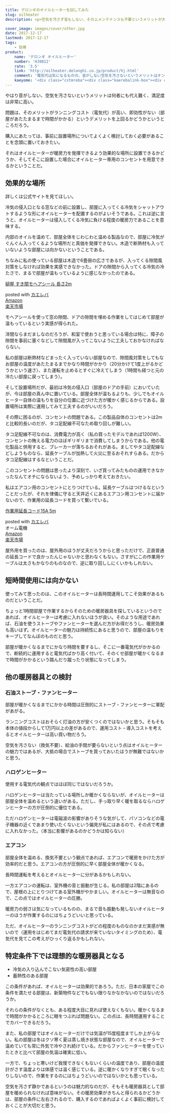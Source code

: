 ```yaml
---
title: デロンギのオイルヒーターを試してみた
slug: oilheater
description: <p>空気を汚さず音もしない、その上メンテナンスも不要というメリットが大きく、満足度は非常に高い。ただ、暖房力が弱い、使っているけど若干寒いという点には目をつぶっているのが正直なところである。</p>

cover_image: images/cover/other.jpg
date: 2017-12-17
lastmod: 2017-12-17
tags: 
    - 防寒
product:
    name: 'デロンギ オイルヒーター'
    number: 'HJ0812'
    rate: '3.5'
    link: 'http://oilheater.delonghi.co.jp/product/hj.html'
    comment: '電気代は気になるものの、音がしない空気を汚さないというメリットはオンリーワン'
    kaeyome: '<div class="cstmreba"><div class="kaerebalink-box"><div class="kaerebalink-image"><a href="http://www.amazon.co.jp/exec/obidos/ASIN/B01508CMQ6/illusionspace-22/" target="_blank" rel="nofollow" ><img src="https://images-fe.ssl-images-amazon.com/images/I/412KcIcKdML._SL160_.jpg" style="border: none;" /></a></div><div class="kaerebalink-info"><div class="kaerebalink-name"><a href="http://www.amazon.co.jp/exec/obidos/ASIN/B01508CMQ6/illusionspace-22/" target="_blank" rel="nofollow" >デロンギ オイルヒーター サーマルカットフィン8枚 【8~10畳用】 HJ0812</a><div class="kaerebalink-powered-date">posted with <a href="http://kaereba.com" rel="nofollow" target="_blank">カエレバ</a></div></div><div class="kaerebalink-detail"> DeLonghi (デロンギ) 2015-09-01    </div><div class="kaerebalink-link1"><div class="shoplinkamazon"><a href="http://www.amazon.co.jp/gp/search?keywords=%E3%83%87%E3%83%AD%E3%83%B3%E3%82%AE%E3%80%80%E3%82%AA%E3%82%A4%E3%83%AB%E3%83%92%E3%83%BC%E3%82%BF%E3%83%BC%E3%80%80HJ0812&__mk_ja_JP=%E3%82%AB%E3%82%BF%E3%82%AB%E3%83%8A&tag=illusionspace-22" target="_blank" rel="nofollow" >Amazon</a></div><div class="shoplinkrakuten"><a href="https://hb.afl.rakuten.co.jp/hgc/11b85a2b.54f625b8.11b85a2c.594e2eba/?pc=http%3A%2F%2Fsearch.rakuten.co.jp%2Fsearch%2Fmall%2F%25E3%2583%2587%25E3%2583%25AD%25E3%2583%25B3%25E3%2582%25AE%25E3%2580%2580%25E3%2582%25AA%25E3%2582%25A4%25E3%2583%25AB%25E3%2583%2592%25E3%2583%25BC%25E3%2582%25BF%25E3%2583%25BC%25E3%2580%2580HJ0812%2F-%2Ff.1-p.1-s.1-sf.0-st.A-v.2%3Fx%3D0%26scid%3Daf_ich_link_urltxt%26m%3Dhttp%3A%2F%2Fm.rakuten.co.jp%2F" target="_blank" rel="nofollow" >楽天市場</a></div></div></div><div class="booklink-footer"></div></div></div>'
---
```


<p>やはり音がしない、空気を汚さないというメリットは何者にも代え難く、満足度は非常に高い。</p>
<p>問題は、そのメリットがランニングコスト（電気代）が高い、即効性がない（部屋があたたまるまで時間がかかる）というデメリットを上回るかどうかというところだろう。</p>
<p>購入にあたっては、事前に設置場所についてよくよく検討しておく必要があることを念頭に置いておきたい。</p>
<p>それはオイルヒーターが暖房力を発揮できるよう効果的な場所に設置できるかどうか、そしてそこに設置した場合にオイルヒーター専用のコンセントを用意できるかということだ。</p>
<h2>効果的な場所</h2>
<p>詳しくは公式サイトを見てほしい。</p>
<p>冷気の侵入口となる窓などの前に設置し、部屋に入ってくる冷気をシャットアウトするような形にオイルヒーターを配置するのがよいそうである。これは逆に言うと、オイルヒーターは侵入してくる冷気に負ける程度の暖房力であることを意味する。</p>
<p>内部のオイルを温めて、部屋全体をじわじわと温める製品なので、部屋に冷気がぐんぐん入ってくるような場所だと真価を発揮できない。木造で断熱材も入っていないような部屋には向かないということである。</p>
<p>ちなみに私の使っている部屋は木造で6畳弱の広さであるが、入ってくる隙間風対策をしなければ効果を実感できなかった。ドアの隙間から入ってくる冷気の冷たさで、まるで部屋が温もっているように感じなかったのである。</p>
<div class="cstmreba">
<div class="kaerebalink-box">
<div class="kaerebalink-image"><a href="http://www.amazon.co.jp/exec/obidos/ASIN/B01L146IC2/illusionspace-22/" target="_blank" rel="nofollow" ><img alt=""  src="https://images-fe.ssl-images-amazon.com/images/I/51mcKRtXFfL._SL160_.jpg" style="border: none;" /></a></div>
<div class="kaerebalink-info">
<div class="kaerebalink-name"><a href="http://www.amazon.co.jp/exec/obidos/ASIN/B01L146IC2/illusionspace-22/" target="_blank" rel="nofollow" >槌屋 すき間モヘアシール 長さ2m</a></p>
<div class="kaerebalink-powered-date">posted with <a href="http://kaereba.com" rel="nofollow" target="_blank">カエレバ</a></div>
</div>
<div class="kaerebalink-detail"></div>
<div class="kaerebalink-link1">
<div class="shoplinkamazon"><a href="http://www.amazon.co.jp/gp/search?keywords=%E3%83%A2%E3%83%98%E3%82%A2%E3%82%B7%E3%83%BC%E3%83%AB&#038;__mk_ja_JP=%E3%82%AB%E3%82%BF%E3%82%AB%E3%83%8A&#038;tag=illusionspace-22" target="_blank" rel="nofollow" >Amazon</a></div>
<div class="shoplinkrakuten"><a href="https://hb.afl.rakuten.co.jp/hgc/11b85a2b.54f625b8.11b85a2c.594e2eba/?pc=http%3A%2F%2Fsearch.rakuten.co.jp%2Fsearch%2Fmall%2F%25E3%2583%25A2%25E3%2583%2598%25E3%2582%25A2%25E3%2582%25B7%25E3%2583%25BC%25E3%2583%25AB%2F-%2Ff.1-p.1-s.1-sf.0-st.A-v.2%3Fx%3D0%26scid%3Daf_ich_link_urltxt%26m%3Dhttp%3A%2F%2Fm.rakuten.co.jp%2F" target="_blank" rel="nofollow" >楽天市場</a></div>
</div>
</div>
<div class="booklink-footer"></div>
</div>
</div>
<p>モヘアシールを使って窓の隙間、ドアの隙間を埋める作業をしてはじめて部屋が温もっているという実感が得られた。</p>
<p>洋間ならまだましなのだろうが、和室で使おうと思っている場合は特に、障子の隙間を事前に塞ぐなどして隙間風が入ってこないように工夫しておかなければならない。</p>
<p>私の部屋は断熱材などまったく入っていない部屋なので、隙間風対策をしてもなお部屋の温度があたたまるまでかなり時間がかかり（20分かけて1度上がるかどうかという速さ）、また運転を止めるとすぐに冷えてしまう（1時間も経つと元の冷たい部屋に戻ってしまう）。</p>
<p>そして設置場所だが、最初は冷気の侵入口（部屋のドアの手前）においていたが、今は部屋の真ん中に置いている。部屋全体が温もるよりも、少しでもオイルヒーター自体の温もりを自分の位置に近づけた方が暖かく感じるからである。設置場所は実際に運用してみて工夫するのがいいだろう。</p>
<p>その際に困るのが、コンセントの問題である。この製品自体のコンセントは2mと比較的長いのだが、タコ足配線不可なため取り回しが難しい。</p>
<p>タコ足配線不可なのは、消費電力が高く（私の買ったモデルであれば1200W）、コンセントの賄える電力のほぼギリギリまで消費してしまうからである。他の電化製品と併用すると、ブレーカーが落ちるおそれがある。ましてやタコ足配線などしようものなら、延長ケーブルが加熱して火災に至るおそれすらある。だからタコ足配線はするなということだ。</p>
<p>このコンセントの問題は思ったより深刻で、いざ買ってみたものの運用できなかったなんてオチにならないよう、予めしっかり考えておきたい。</p>
<p>私はエアコン用のコンセントにとりつけている。延長ケーブルはつけるなということだったが、それを律儀に守ると天井近くにあるエアコン用コンセントに届かないので、作業用の延長コードを買って繋いでいる。</p>
<div class="cstmreba">
<div class="kaerebalink-box">
<div class="kaerebalink-image"><a href="http://www.amazon.co.jp/exec/obidos/ASIN/B00RMPHXWE/illusionspace-22/" target="_blank" rel="nofollow" ><img alt=""  src="https://images-fe.ssl-images-amazon.com/images/I/5186pQD9DWL._SL160_.jpg" style="border: none;" /></a></div>
<div class="kaerebalink-info">
<div class="kaerebalink-name"><a href="http://www.amazon.co.jp/exec/obidos/ASIN/B00RMPHXWE/illusionspace-22/" target="_blank" rel="nofollow" >作業用延長コード15A 5m</a></p>
<div class="kaerebalink-powered-date">posted with <a href="http://kaereba.com" rel="nofollow" target="_blank">カエレバ</a></div>
</div>
<div class="kaerebalink-detail"> オーム電機     </div>
<div class="kaerebalink-link1">
<div class="shoplinkamazon"><a href="http://www.amazon.co.jp/gp/search?keywords=%E4%BD%9C%E6%A5%AD%E7%94%A8%E5%BB%B6%E9%95%B7%E3%82%B3%E3%83%BC%E3%83%89&#038;__mk_ja_JP=%E3%82%AB%E3%82%BF%E3%82%AB%E3%83%8A&#038;tag=illusionspace-22" target="_blank" rel="nofollow" >Amazon</a></div>
<div class="shoplinkrakuten"><a href="https://hb.afl.rakuten.co.jp/hgc/11b85a2b.54f625b8.11b85a2c.594e2eba/?pc=http%3A%2F%2Fsearch.rakuten.co.jp%2Fsearch%2Fmall%2F%25E4%25BD%259C%25E6%25A5%25AD%25E7%2594%25A8%25E5%25BB%25B6%25E9%2595%25B7%25E3%2582%25B3%25E3%2583%25BC%25E3%2583%2589%2F-%2Ff.1-p.1-s.1-sf.0-st.A-v.2%3Fx%3D0%26scid%3Daf_ich_link_urltxt%26m%3Dhttp%3A%2F%2Fm.rakuten.co.jp%2F" target="_blank" rel="nofollow" >楽天市場</a></div>
</div>
</div>
<div class="booklink-footer"></div>
</div>
</div>
<p>屋外用を買ったのは、屋外用のほうが丈夫だろうからと思っただけで、正直普通の延長コードで良かったんじゃないかと思わなくもない。さすがにこの作業用ケーブルは太さもかなりのものなので、逆に取り回ししにくいかもしれない。</p>
<h2>短時間使用には向かない</h2>
<p>使ってみて思ったのは、このオイルヒーターは長時間運用してこそ効果があるものだということだ。</p>
<p>ちょっと1時間部屋で作業するからそのための暖房器具を探しているというのであれば、オイルヒーターは考慮に入れないほうが良い。そのような用途であれば、石油を使うストーブやファンヒーターを選んだ方がお得だろうし、暖房効果も高いはず。オイルヒーターの魅力は持続性にあると思うので、部屋の温もりをキープしてなんぼのものだと思う。</p>
<p>部屋が暖かくなるまでにかなり時間を要するし、そこに一番電気代がかかるので、断続的に運用すると電気代ばかり高く付いて、そのくせ部屋が暖かくなるまで時間がかかるという踏んだり蹴ったり状態になってしまう。</p>
<h2>他の暖房器具との検討</h2>
<h3>石油ストーブ・ファンヒーター</h3>
<p>部屋が暖かくなるまでにかかる時間は圧倒的にストーブ・ファンヒーターに軍配があがる。</p>
<p>ランニングコストはおそらく灯油の方が安くつくのではないかと思う。そもそも本体の値段からして1万円以上の差があるので、運用コスト・導入コストを考えるとオイルヒーターは高い買い物だろう。</p>
<p>空気を汚さない（換気不要）、給油の手間が要らないという点はオイルヒーターの魅力ではあるが、大抵の場合でストーブを買っておいたほうが無難ではないかと思う。</p>
<h3>ハロゲンヒーター</h3>
<p>使用する電気代の観点ではほぼ同じではないだろうか。</p>
<p>ハロゲンヒーターは当たっている場所しか暖かくならないが、オイルヒーターは部屋全体を温めるという違いがある。ただし、手っ取り早く暖を取るならハロゲンヒーターの方が圧倒的に優位である。</p>
<p>ただハロゲンヒーターは電磁波の影響がありそうな気がして、パソコンなどの電子機器の近くであまり使いたくないという偏見が私にはあるので、その点で考慮に入れなかった。（本当に影響があるのかどうかは知らない）</p>
<h3>エアコン</h3>
<p>部屋全体を温める、換気不要という観点であれば、エアコンで暖房をかけた方が効率的だと思う。エアコンの方が圧倒的に早く部屋全体が暖かくなる。</p>
<p>長時間運転を考えるとオイルヒーターに分があるかもしれない。</p>
<p>一方エアコンの運転は、室外機の音と振動が生じる。私の部屋は2階にあるので、屋根の上にとりつけてある室外機がやかましい。オイルヒーターは無音なので、この点ではオイルヒーターの圧勝。</p>
<p>暖房力の弱さは気になっているものの、まるで音も振動も発しないオイルヒーターのほうが作業するのにはちょうどいいと思っている。</p>
<p>ただ、オイルヒーターのランニングコストがどの程度のものなのかまだ実感が無いので（運用をはじめてまだ電気代の請求が来ていないタイミングのため）、電気代を見てこの考えがひっくり返るかもしれない。</p>
<h2>特定条件下では理想的な暖房器具となる</h2>
<ul>
<li>冷気の入り込んでこない気密性の高い部屋</li>
<li>蓄熱性のある部屋</li>
</ul>
<p>この条件があれば、オイルヒーターは効果的であろう。ただ、日本の家屋でこの条件を満たせる部屋は、新築物件などでもない限りなかなかないのではないだろうか。</p>
<p>それらの条件がなくとも、ある程度大目に見れば使えなくもない。暖かくなるまで時間がかかるところに眼をつぶれば問題ない。この点は、長時間運用することでカバーできるだろう。</p>
<p>また、私の部屋ではオイルヒーターだけでは気温が15度程度までしか上がらない。私の部屋は冬はクソ寒く夏は蒸し焼き状態な部屋なので、オイルヒーターで温めていても常に外気で冷やされ続けている。だからファンヒーターを使っていたときと比べて部屋の気温は確実に低い。</p>
<p>一方で、ちょっと寒いけど我慢できなくもないくらいの温度であり、部屋の温度計がさす温度よりは体感では温く感じている。逆に暖かくなりすぎて眠くなったりしないので、作業をするのにはちょうどいいのではないかとも思っている。</p>
<p>空気を汚さず静かであるというのは魅力的なのだが、そもそも暖房器具として部屋を暖められなければ意味がない。その暖房効果がきちんと得られるかどうかは、部屋の条件に左右されるので、購入するのであればよくよく事前に検討しておくことが大切だと思う。</p>

  